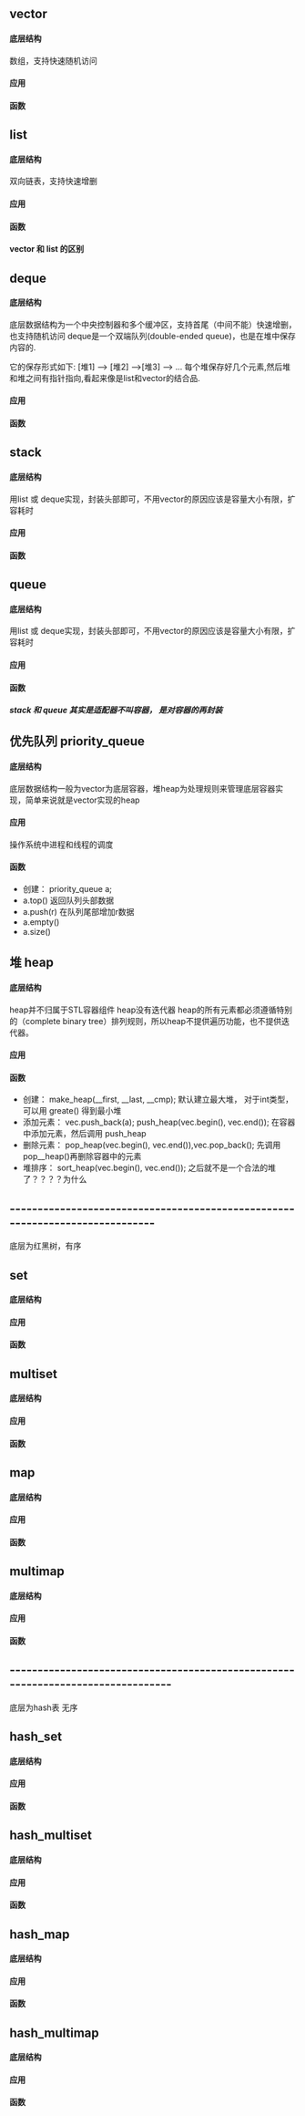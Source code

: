 
## vector
#### 底层结构
数组，支持快速随机访问

#### 应用
#### 函数

## list
#### 底层结构
双向链表，支持快速增删
#### 应用
#### 函数

#### vector 和 list 的区别

## deque
#### 底层结构
底层数据结构为一个中央控制器和多个缓冲区，支持首尾（中间不能）快速增删，也支持随机访问
deque是一个双端队列(double-ended queue)，也是在堆中保存内容的.  

它的保存形式如下:
[堆1] --> [堆2] -->[堆3] --> ...
每个堆保存好几个元素,然后堆和堆之间有指针指向,看起来像是list和vector的结合品.
#### 应用
#### 函数

## stack
#### 底层结构
用list 或 deque实现，封装头部即可，不用vector的原因应该是容量大小有限，扩容耗时
#### 应用
#### 函数

## queue
#### 底层结构
用list 或 deque实现，封装头部即可，不用vector的原因应该是容量大小有限，扩容耗时
#### 应用
#### 函数

##### stack 和 queue 其实是适配器不叫容器， 是对容器的再封装
 
## 优先队列 priority_queue

#### 底层结构
底层数据结构一般为vector为底层容器，堆heap为处理规则来管理底层容器实现，简单来说就是vector实现的heap

#### 应用
操作系统中进程和线程的调度

#### 函数
+ 创建： priority_queue<Elem> a;
+ a.top() 返回队列头部数据
+ a.push(r) 在队列尾部增加r数据
+ a.empty()
+ a.size()

## 堆 heap 

#### 底层结构
heap并不归属于STL容器组件
heap没有迭代器 heap的所有元素都必须遵循特别的（complete binary tree）排列规则，所以heap不提供遍历功能，也不提供迭代器。
#### 应用

#### 函数
+ 创建： make_heap(__first, __last, __cmp); 默认建立最大堆， 对于int类型，可以用 greate<int>() 得到最小堆
+ 添加元素： vec.push_back(a); push_heap(vec.begin(), vec.end()); 在容器中添加元素，然后调用 push_heap
+ 删除元素： pop_heap(vec.begin(), vec.end()),vec.pop_back();    先调用pop__heap()再删除容器中的元素
+ 堆排序： sort_heap(vec.begin(), vec.end()); 之后就不是一个合法的堆了？？？？为什么

## -----------------------------------------------------------------------------
底层为红黑树，有序

## set
#### 底层结构
#### 应用
#### 函数

## multiset
#### 底层结构
#### 应用
#### 函数

## map
#### 底层结构
#### 应用
#### 函数

## multimap
#### 底层结构
#### 应用
#### 函数


## --------------------------------------------------------------------------------
底层为hash表 无序

## hash_set
#### 底层结构
#### 应用
#### 函数

## hash_multiset
#### 底层结构
#### 应用
#### 函数

## hash_map
#### 底层结构
#### 应用
#### 函数

## hash_multimap
#### 底层结构
#### 应用
#### 函数
